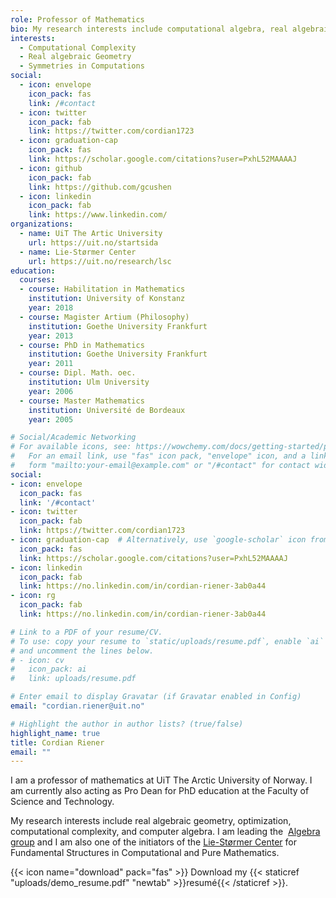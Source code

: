 ```yaml
---
role: Professor of Mathematics
bio: My research interests include computational algebra, real algebraic geometry and computational complexity.
interests:
  - Computational Complexity
  - Real algebraic Geometry
  - Symmetries in Computations
social:
  - icon: envelope
    icon_pack: fas
    link: /#contact
  - icon: twitter
    icon_pack: fab
    link: https://twitter.com/cordian1723
  - icon: graduation-cap
    icon_pack: fas
    link: https://scholar.google.com/citations?user=PxhL52MAAAAJ
  - icon: github
    icon_pack: fab
    link: https://github.com/gcushen
  - icon: linkedin
    icon_pack: fab
    link: https://www.linkedin.com/
organizations:
  - name: UiT The Artic University
    url: https://uit.no/startsida
  - name: Lie-Størmer Center
    url: https://uit.no/research/lsc
education:
  courses:
  - course: Habilitation in Mathematics
    institution: University of Konstanz
    year: 2018
  - course: Magister Artium (Philosophy)
    institution: Goethe University Frankfurt
    year: 2013
  - course: PhD in Mathematics
    institution: Goethe University Frankfurt
    year: 2011
  - course: Dipl. Math. oec.
    institution: Ulm University
    year: 2006
  - course: Master Mathematics
    institution: Université de Bordeaux
    year: 2005

# Social/Academic Networking
# For available icons, see: https://wowchemy.com/docs/getting-started/page-builder/#icons
#   For an email link, use "fas" icon pack, "envelope" icon, and a link in the
#   form "mailto:your-email@example.com" or "/#contact" for contact widget.
social:
- icon: envelope
  icon_pack: fas
  link: '/#contact'
- icon: twitter
  icon_pack: fab
  link: https://twitter.com/cordian1723
- icon: graduation-cap  # Alternatively, use `google-scholar` icon from `ai` icon pack
  icon_pack: fas
  link: https://scholar.google.com/citations?user=PxhL52MAAAAJ
- icon: linkedin
  icon_pack: fab
  link: https://no.linkedin.com/in/cordian-riener-3ab0a44
- icon: rg
  icon_pack: fab
  link: https://no.linkedin.com/in/cordian-riener-3ab0a44

# Link to a PDF of your resume/CV.
# To use: copy your resume to `static/uploads/resume.pdf`, enable `ai` icons in `params.toml`, 
# and uncomment the lines below.
# - icon: cv
#   icon_pack: ai
#   link: uploads/resume.pdf

# Enter email to display Gravatar (if Gravatar enabled in Config)
email: "cordian.riener@uit.no"

# Highlight the author in author lists? (true/false)
highlight_name: true
title: Cordian Riener
email: ""
---
```

I am a professor of mathematics at UiT The Arctic University of Norway. I am currently also acting as Pro Dean for PhD education at the Faculty of Science and Technology. 

My research interests include real algebraic geometry, optimization, computational complexity, and computer algebra. I am leading the  [Algebra group](https://uit.no/research/algebra) and I am also one of the initiators of the [Lie-Størmer Center](https://uit.no/research/lsc) for Fundamental Structures in Computational and Pure Mathematics. 

{{< icon name="download" pack="fas" >}} Download my {{< staticref "uploads/demo_resume.pdf" "newtab" >}}resumé{{< /staticref >}}.